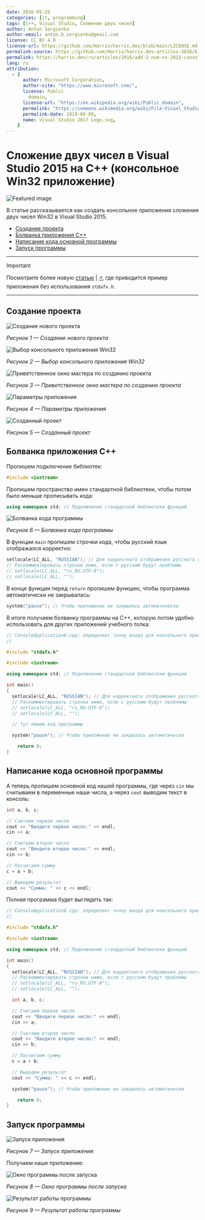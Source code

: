 ```yaml
---
date: 2016-05-29
categories: [it, programming]
tags: [C++, Visual Studio, Сложение двух чисел]
author: Anton Sergienko
author-email: anton.b.sergienko@gmail.com
license: CC BY 4.0
license-url: https://github.com/Harrix/harrix.dev/blob/main/LICENSE.md
permalink-source: https://github.com/Harrix/harrix.dev-articles-2016/blob/main/add-2-num-vs-2015-console/add-2-num-vs-2015-console.md
permalink: https://harrix.dev/ru/articles/2016/add-2-num-vs-2015-console/
lang: ru
attribution:
  - {
      author: Microsoft Corporation,
      author-site: "https://www.microsoft.com/",
      license: Public
        domain,
      license-url: "https://en.wikipedia.org/wiki/Public_domain",
      permalink: "https://commons.wikimedia.org/wiki/File:Visual_Studio_2017_Logo.svg",
      permalink-date: 2019-06-08,
      name: Visual Studio 2017 Logo.svg,
    }
---
```


# Сложение двух чисел в Visual Studio 2015 на C++ (консольное Win32 приложение)

![Featured image](featured-image.svg)

В статье рассказывается как создать консольное приложения сложения двух чисел Win32 в Visual Studio 2015.

- [Создание проекта](#создание-проекта)
- [Болванка приложения C++](#болванка-приложения-c)
- [Написание кода основной программы](#написание-кода-основной-программы)
- [Запуск программы](#запуск-программы)

---

> [!IMPORTANT]
> Посмотрите более новую [статью](https://github.com/Harrix/harrix.dev-articles-2017/blob/main/add-2-num-vs-2015-console-2/add-2-num-vs-2015-console-2.md) | [🡥](https://harrix.dev/ru/articles/2017/add-2-num-vs-2015-console-2/), где приводится пример приложения без использования `stdafx.h`.

---

## Создание проекта

![Создание нового проекта](img/new-project_01.png)

_Рисунок 1 — Создание нового проекта_

![Выбор консольного приложения Win32](img/new-project_02.png)

_Рисунок 2 — Выбор консольного приложения Win32_

![Приветственное окно мастера по созданию проекта](img/new-project_03.png)

_Рисунок 3 — Приветственное окно мастера по созданию проекта_

![Параметры приложения](img/new-project_04.png)

_Рисунок 4 — Параметры приложения_

![Созданный проект](img/new-project_05.png)

_Рисунок 5 — Созданный проект_

## Болванка приложения C++

Пропишем подключение библиотек:

```cpp
#include <iostream>
```

Пропишем пространство имен стандартной библиотеки, чтобы потом было меньше прописывать кода:

```cpp
using namespace std; // Подключение стандартной библиотеки функций
```

![Болванка кода программы](img/code.png)

_Рисунок 6 — Болванка кода программы_

В функции `main` пропишем строчки кода, чтобы русский язык отображался корректно:

```cpp
setlocale(LC_ALL, "RUSSIAN"); // Для корректного отображения русского языка
// Раскомментировать строчки ниже, если с русским будут проблемы
// setlocale(LC_ALL, "ru_RU.UTF-8");
// setlocale(LC_ALL, "");
```

В конце функции перед `return` пропишем функцию, чтобы программа автоматически не закрывалась:

```cpp
system("pause"); // Чтобы приложение не закрылось автоматически
```

В итоге получаем болванку программы на C++, которую потом удобно использовать для других приложений учебного толка:

```cpp
// ConsoleApplication6.cpp: определяет точку входа для консольного приложения.
//

#include "stdafx.h"

#include <iostream>

using namespace std; // Подключение стандартной библиотеки функций

int main()
{
  setlocale(LC_ALL, "RUSSIAN"); // Для корректного отображения русского языка
  // Раскомментировать строчки ниже, если с русским будут проблемы
  // setlocale(LC_ALL, "ru_RU.UTF-8");
  // setlocale(LC_ALL, "");

  // Тут пишем код программы

  system("pause"); // Чтобы приложение не закрылось автоматически

    return 0;
}
```

## Написание кода основной программы

А теперь пропишем основной код нашей программы, где через `cin` мы считываем в переменные наши числа, а через `cout` выводим текст в консоль:

```cpp
int a, b, c;

// Считаем первое число
cout << "Введите первое число:" << endl;
cin >> a;

// Считаем второе число
cout << "Введите второе число:" << endl;
cin >> b;

// Посчитаем сумму
c = a + b;

// Выведем результат
cout << "Сумма: " << c << endl;
```

Полная программа будет выглядеть так:

```cpp
// ConsoleApplication6.cpp: определяет точку входа для консольного приложения.
//

#include "stdafx.h"

#include <iostream>

using namespace std; // Подключение стандартной библиотеки функций

int main()
{
  setlocale(LC_ALL, "RUSSIAN"); // Для корректного отображения русского языка
  // Раскомментировать строчки ниже, если с русским будут проблемы
  // setlocale(LC_ALL, "ru_RU.UTF-8");
  // setlocale(LC_ALL, "");

  int a, b, c;

  // Считаем первое число
  cout << "Введите первое число:" << endl;
  cin >> a;

  // Считаем второе число
  cout << "Введите второе число:" << endl;
  cin >> b;

  // Посчитаем сумму
  c = a + b;

  // Выведем результат
  cout << "Сумма: " << c << endl;

  system("pause"); // Чтобы приложение не закрылось автоматически

    return 0;
}
```

## Запуск программы

![Запуск приложения](img/run.png)

_Рисунок 7 — Запуск приложения_

Получаем наше приложение:

![Окно программы после запуска](img/result_01.png)

_Рисунок 8 — Окно программы после запуска_

![Результат работы программы](img/result_02.png)

_Рисунок 9 — Результат работы программы_
